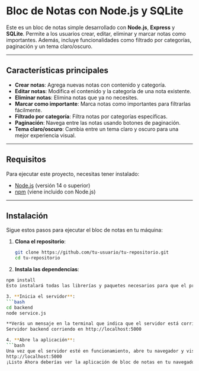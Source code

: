 # Bloc de Notas con Node.js y SQLite

Este es un bloc de notas simple desarrollado con **Node.js**, **Express** y **SQLite**. Permite a los usuarios crear, editar, eliminar y marcar notas como importantes. Además, incluye funcionalidades como filtrado por categorías, paginación y un tema claro/oscuro.

---

## Características principales

- **Crear notas**: Agrega nuevas notas con contenido y categoría.
- **Editar notas**: Modifica el contenido y la categoría de una nota existente.
- **Eliminar notas**: Elimina notas que ya no necesites.
- **Marcar como importante**: Marca notas como importantes para filtrarlas fácilmente.
- **Filtrado por categoría**: Filtra notas por categorías específicas.
- **Paginación**: Navega entre las notas usando botones de paginación.
- **Tema claro/oscuro**: Cambia entre un tema claro y oscuro para una mejor experiencia visual.

---

## Requisitos

Para ejecutar este proyecto, necesitas tener instalado:

- [Node.js](https://nodejs.org/) (versión 14 o superior)
- [npm](https://www.npmjs.com/) (viene incluido con Node.js)

---

## Instalación

Sigue estos pasos para ejecutar el bloc de notas en tu máquina:

1. **Clona el repositorio**:
   ```bash
   git clone https://github.com/tu-usuario/tu-repositorio.git
   cd tu-repositorio

2. **Instala las dependencias**:
  ```bash
  npm install
  Esto instalará todas las librerías y paquetes necesarios para que el proyecto funcione

3. **Inicia el servidor**:
  ```bash
  cd backend
  node service.js

**Verás un mensaje en la terminal que indica que el servidor está corriendo:**
  Servidor backend corriendo en http://localhost:5000

4. **Abre la aplicación**:
  ```bash
  Una vez que el servidor esté en funcionamiento, abre tu navegador y visita:
  http://localhost:5000
  ¡Listo Ahora deberías ver la aplicación de bloc de notas en tu navegador.
